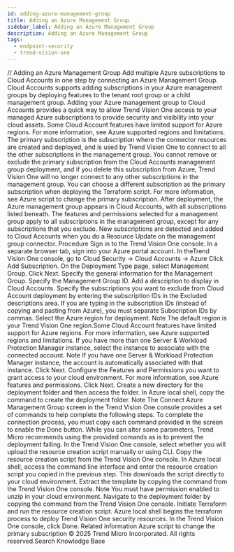 ```yaml
---
id: adding-azure-management-group
title: Adding an Azure Management Group
sidebar_label: Adding an Azure Management Group
description: Adding an Azure Management Group
tags:
  - endpoint-security
  - trend-vision-one
---
```


/*<![CDATA[*/ $('#title').html($('meta[name=map-description]').attr('content')); /*]]>*/ Adding an Azure Management Group Add multiple Azure subscriptions to Cloud Accounts in one step by connecting an Azure Management Group. Cloud Accounts supports adding subscriptions in your Azure management groups by deploying features to the tenant root group or a child management group. Adding your Azure management group to Cloud Accounts provides a quick way to allow Trend Vision One access to your managed Azure subscriptions to provide security and visibility into your cloud assets. Some Cloud Account features have limited support for Azure regions. For more information, see Azure supported regions and limitations. The primary subscription is the subscription where the connector resources are created and deployed, and is used by Trend Vision One to connect to all the other subscriptions in the management group. You cannot remove or exclude the primary subscription from the Cloud Accounts management group deployment, and if you delete this subscription from Azure, Trend Vision One will no longer connect to any other subscriptions in the management group. You can choose a different subscription as the primary subscription when deploying the Terraform script. For more information, see Azure script to change the primary subscription. After deployment, the Azure management group appears in Cloud Accounts, with all subscriptions listed beneath. The features and permissions selected for a management group apply to all subscriptions in the management group, except for any subscriptions that you exclude. New subscriptions are detected and added to Cloud Accounts when you do a Resource Update on the management group connector. Procedure Sign in to the Trend Vision One console. In a separate browser tab, sign into your Azure portal account. In theTrend Vision One console, go to Cloud Security → Cloud Accounts → Azure Click Add Subscription. On the Deployment Type page, select Management Group. Click Next. Specify the general information for the Management Group. Specify the Management Group ID. Add a description to display in Cloud Accounts. Specify the subscriptions you want to exclude from Cloud Account deployment by entering the subscription IDs in the Excluded descriptions area. If you are typing in the subscription IDs (instead of copying and pasting from Azure), you must separate Subscription IDs by commas. Select the Azure region for deployment. Note The default region is your Trend Vision One region.Some Cloud Account features have limited support for Azure regions. For more information, see Azure supported regions and limitations. If you have more than one Server & Workload Protection Manager instance, select the instance to associate with the connected account. Note If you have one Server & Workload Protection Manager instance, the account is automatically associated with that instance. Click Next. Configure the Features and Permissions you want to grant access to your cloud environment. For more information, see Azure features and permissions. Click Next. Create a new directory for the deployment folder and then access the folder. In Azure local shell, copy the command to create the deployment folder. Note The Connect Azure Management Group screen in the Trend Vision One console provides a set of commands to help complete the following steps. To complete the connection process, you must copy each command provided in the screen to enable the Done button. While you can alter some parameters, Trend Micro recommends using the provided comands as is to prevent the deployment failing. In the Trend Vision One console, select whether you will upload the resource creation script manually or using CLI. Copy the resource creation script from the Trend Vision One console. In Azure local shell, access the command line interface and enter the resource creation script you copied in the previous step. This downloads the script directly to your cloud environment. Extract the template by copying the command from the Trend Vision One console. Note You must have permission enabled to unzip in your cloud environment. Navigate to the deployment folder by copying the command from the Trend Vision One console. Initiate Terraform and run the resource creation script. Azure local shell begins the terraform process to deploy Trend Vision One security resources. In the Trend Vision One console, click Done. Related information Azure script to change the primary subscription © 2025 Trend Micro Incorporated. All rights reserved.Search Knowledge Base